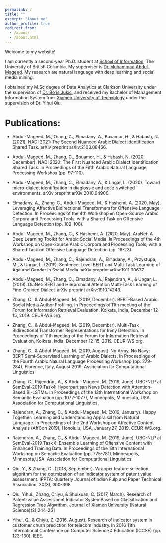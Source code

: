 ```yaml
---
permalink: /
title: ""
excerpt: "About me"
author_profile: true
redirect_from: 
  - /about/
  - /about.html
---
```

Welcome to my website!

I am currently a second-year Ph.D. student at [School of Information](https://slais.ubc.ca/), The University of British Columbia. My superviser is [Dr. Muhammad Abdul-Mageed](https://mageed.arts.ubc.ca/). My research are natural language with deep learning and social media mining. 

I obtained my M.Sc degree of Data Analytics at Clarkson University under the supervison of [Dr. Boris Jukic](https://www.clarkson.edu/people/boris-jukic), and received my Bachelor of Management Information System from [Xiamen University of Technology](http://english.xmut.edu.cn/) under the supervision of Dr. Yihui Qiu. 

# Publications:
* Abdul-Mageed, M., Zhang, C., Elmadany, A., Bouamor, H., & Habash, N. (2021). NADI 2021: The Second Nuanced Arabic Dialect Identification Shared Task. arXiv preprint arXiv:2103.08466.

* Abdul-Mageed, M., Zhang, C., Bouamor, H., & Habash, N. (2020, December). NADI 2020: The First Nuanced Arabic Dialect Identification Shared Task. In Proceedings of the Fifth Arabic Natural Language Processing Workshop (pp. 97-110).

* Abdul-Mageed, M., Zhang, C., Elmadany, A., & Ungar, L. (2020). Toward micro-dialect identification in diaglossic and code-switched environments. arXiv preprint arXiv:2010.04900.

* Elmadany, A., Zhang, C., Abdul-Mageed, M., & Hashemi, A. (2020, May). Leveraging Affective Bidirectional Transformers for Offensive Language Detection. In Proceedings of the 4th Workshop on Open-Source Arabic Corpora and Processing Tools, with a Shared Task on Offensive Language Detection (pp. 102-108).

* Abdul-Mageed, M., Zhang, C., & Hashemi, A. (2020, May). AraNet: A Deep Learning Toolkit for Arabic Social Media. In Proceedings of the 4th Workshop on Open-Source Arabic Corpora and Processing Tools, with a Shared Task on Offensive Language Detection (pp. 16-23).

* Abdul-Mageed, M., Zhang, C., Rajendran, A., Elmadany, A., Przystupa, M., & Ungar, L. (2019). Sentence-Level BERT and Multi-Task Learning of Age and Gender in Social Media. arXiv preprint arXiv:1911.00637.

* Abdul-Mageed, M., Zhang, C., Elmadany, A., Rajendran, A., & Ungar, L. (2019). DiaNet: BERT and Hierarchical Attention Multi-Task Learning of Fine-Grained Dialect. arXiv preprint arXiv:1910.14243.

* Zhang, C., & Abdul-Mageed, M. (2019, December). BERT-Based Arabic Social Media Author Profiling. In Proceedings of 11th meeting of the Forum for Information Retrieval Evaluation, Kolkata, India, December 12-15, 2019. CEUR-WS.org.

* Zhang, C., & Abdul-Mageed, M. (2019, December). Multi-Task Bidirectional Transformer Representations for Irony Detection. In Proceedings of 11th meeting of the Forum for Information Retrieval Evaluation, Kolkata, India, December 12-15, 2019. CEUR-WS.org.

* Zhang, C., & Abdul-Mageed, M. (2019, August). No Army, No Navy: BERT Semi-Supervised Learning of Arabic Dialects. In Proceedings of the Fourth Arabic Natural Language Processing Workshop (pp. 279-284), Florence, Italy, August 2019. Association for Computational Linguistics

* Zhang, C., Rajendran, A., & Abdul-Mageed, M. (2019, June). UBC-NLP at SemEval-2019 Task4: Hyperpartisan News Detection with Attention-Based Bi-LSTMs. In Proceedings of the 13th International Workshop on Semantic Evaluation (pp. 1072-1077), Minneapolis, Minnesota, USA. Association for Computational Linguistics.

* Rajendran, A., Zhang, C., & Abdul-Mageed, M. (2019, January). Happy Together: Learning and Understanding Appraisal from Natural Language. In Proceedings of the 2nd Workshop on Affective Content Analysis (AffCon 2019), Honolulu, USA, January 27, 2019. CEUR-WS.org.

* Rajendran, A., Zhang, C., & Abdul-Mageed, M. (2019, June). UBC-NLP at SemEval-2019 Task
6: Ensemble Learning of Offensive Content with Enhanced Training Data. In Proceedings of the 13th International Workshop on Semantic Evaluation (pp. 775-781), Minneapolis, Minnesota,USA. Association for Computational Linguistics.

* Qiu, Y., & Zhang, C.. (2018, September). Wrapper feature selection algorithm for the optimization of an indicator system of patent value assessment. IPPTA: Quarterly Journal ofIndian Pulp and Paper Technical Association, 30(3), 300-308

* Qiu, Yihui., Zhang, Chiyu, & Shuixuan, C. (2017, March). Research of Patent-value Assessment Indicator SystemBased on Classification and Regression Tree Algorithm. Journal of Xiamen University (Natural Science)(2),244-251.

* Yihui, Q., & Chiyu, Z. (2016, August). Research of indicator system in customer churn prediction for telecom industry. In 2016 11th International Conference on Computer Science & Education (ICCSE) (pp. 123-130). IEEE.

